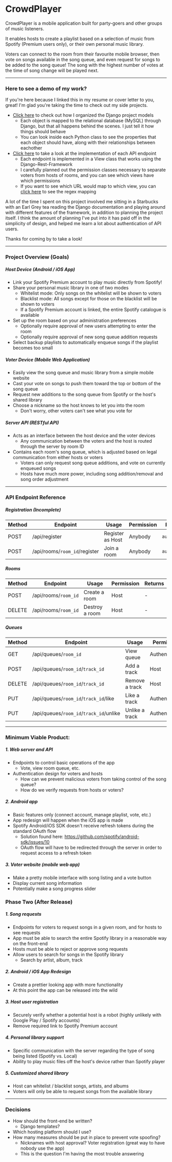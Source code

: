 # CrowdPlayer

CrowdPlayer is a mobile application built for party-goers and other groups of music listeners.

It enables hosts to create a playlist based on a selection of music from Spotify (Premium users only), or their own personal music library.

Voters can connect to the room from their favourite mobile browser, then vote on songs available in the song queue, and even request for songs to be added to the song queue! The song with the highest number of votes at the time of song change will be played next.

---
### Here to see a demo of my work?
If you're here because I linked this in my resume or cover letter to you, great! I'm glad you're taking the time to check out my side projects.

- [Click here](https://github.com/seaneganx/CrowdPlayer/blob/master/crowd_server/crowd_control/models.py) to check out how I organized the Django project models
	- Each object is mapped to the relational database (MySQL) through Django, but that all happens behind the scenes. I just tell it how things should behave
	- You can look inside each Python class to see the properties that each object should have, along with their relationships between eachother
- [Click here](https://github.com/seaneganx/CrowdPlayer/blob/master/crowd_server/crowd_control/views.py) to take a look at the implementation of each API endpoint
	- Each endpoint is implemented in a View class that works using the Django-Rest-Framework
	- I carefully planned out the permission classes necessary to separate voters from hosts of rooms, and you can see which views have which permissions
	- If you want to see which URL would map to which view, you can [click here](https://github.com/seaneganx/CrowdPlayer/blob/master/crowd_server/crowd_control/urls.py) to see the regex mapping

A lot of the time I spent on this project involved me sitting in a Starbucks with an Earl Grey tea reading the Django documentation and playing around with different features of the framework, in addition to planning the project itself. I think the amount of planning I've put into it has paid off in the simplicity of design, and helped me learn a lot about authentication of API users.

Thanks for coming by to take a look!

---
### Project Overview (Goals)

##### Host Device (Android / iOS App)
- Link your Spotify Premium account to play music directly from Spotify!
- Share your personal music library in one of two modes
	- Whitelist mode: Only songs on the whitelist will be shown to voters
	- Blacklist mode: All songs except for those on the blacklist will be shown to voters
	- If a Spotify Premium account is linked, the entire Spotify catalogue is available
- Set up the room based on your administration preferences
	- Optionally require approval of new users attempting to enter the room
	- Optionally require approval of new song queue addition requests
- Select backup playlists to automatically enqueue songs if the playlist becomes too small

##### Voter Device (Mobile Web Application)
- Easily view the song queue and music library from a simple mobile website
- Cast your vote on songs to push them toward the top or bottom of the song queue
- Request new additions to the song queue from Spotify or the host's shared library
- Choose a nickname so the host knows to let you into the room
	- Don't worry, other voters can't see what you vote for

##### Server API (RESTful API)
- Acts as an interface between the host device and the voter devices
	- Any communication between the voters and the host is routed through the server by room ID
- Contains each room's song queue, which is adjusted based on legal communication from either hosts or voters
	- Voters can only request song queue additions, and vote on currently enqueued songs
	- Hosts have much more power, including song addition/removal and song order adjustment

---
### API Endpoint Reference

##### Registration (Incomplete)
|  Method  |  Endpoint  |  Usage  |  Permission  |  Returns  |
| -------- | ---------- | ------- | ------------ |  -------- |
| POST | /api/register | Register as Host | Anybody | `auth_token` |
| POST | /api/rooms/`room_id`/register | Join a room | Anybody | `auth_token` |

##### Rooms
|  Method  |  Endpoint  |  Usage  |  Permission  |  Returns  |
| -------- | ---------- | ------- | ------------ |  -------- |
| POST | /api/rooms/`room_id` | Create a room | Host | - |
| DELETE | /api/rooms/`room_id` | Destroy a room | Host | - |

##### Queues
|  Method  |  Endpoint  |  Usage  |  Permission  |  Returns  |
| -------- | ---------- | ------- | ------------ |  -------- |
| GET | /api/queues/`room_id` | View queue | Authenticated | Tracks |
| POST | /api/queues/`room_id`/`track_id` | Add a track | Host | Track |
| DELETE | /api/queues/`room_id`/`track_id` | Remove a track | Host | - |
| PUT | /api/queues/`room_id`/`track_id`/like | Like a track | Authenticated | Track |
| PUT | /api/queues/`room_id`/`track_id`/unlike | Unlike a track | Authenticated | Track |


---
### Minimum Viable Product:

##### 1. Web server and API
- Endpoints to control basic operations of the app
	- Vote, view room queue, etc.
- Authentication design for voters and hosts
	- How can we prevent malicious voters from taking control of the song queue?
	- How do we verify requests from hosts or voters?

##### 2. Android app
- Basic features only (connect account, manage playlist, vote, etc.)
- App redesign will happen when the iOS app is made
- Spotify Android/iOS SDK doesn't receive refresh tokens during the standard OAuth flow
	- Solution found here: https://github.com/spotify/android-sdk/issues/10
	- OAuth flow will have to be redirected through the server in order to request access to a refresh token

##### 3. Voter website (mobile web app)
- Make a pretty mobile interface with song listing and a vote button
- Display current song information
- Potentially make a song progress slider

### Phase Two (After Release)

##### 1. Song requests
- Endpoints for voters to request songs in a given room, and for hosts to see requests
- App must be able to search the entire Spotify library in a reasonable way on the front-end
- Hosts must be able to reject or approve song requests
- Allow users to search for songs in the Spotify library
	- Search by artist, album, track

##### 2. Android / iOS App Redesign
- Create a prettier looking app with more functionality
- At this point the app can be released into the wild

##### 3. Host user registration
- Securely verify whether a potential host is a robot (highly unlikely with Google Play / Spotify accounts)
- Remove required link to Spotify Premium account

##### 4. Personal library support
- Specific communication with the server regarding the type of song being listed (Spotify vs. Local)
- Ability to play music files off the host's device rather than Spotify player

##### 5. Customized shared library
- Host can whitelist / blacklist songs, artists, and albums
- Voters will only be able to request songs from the available library

---
### Decisions
- How should the front-end be written?
	- Django templates?
- Which hosting platform should I use?
- How many measures should be put in place to prevent vote spoofing?
	- Nicknames with host approval? Voter registration (great way to have nobody use the app)
	- This is the question I'm having the most trouble answering
